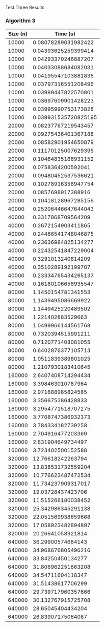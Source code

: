 Test Three Results
### Algorithm 3
| Size (n) | Time (s) |
|----------|----------|
| 10000 | 0.08078289031982422 |
| 10000 | 0.04393625259399414 |
| 10000 | 0.04293370246887207 |
| 10000 | 0.04033088684082031 |
| 10000 | 0.04195547103881836 |
| 10000 | 0.03797316551208496 |
| 10000 | 0.03999447822570801 |
| 10000 | 0.03697609901428223 |
| 10000 | 0.03995990753173828 |
| 10000 | 0.039931535720825195 |
| 20000 | 0.08237767219543457 |
| 20000 | 0.09275436401367188 |
| 20000 | 0.08582901954650879 |
| 20000 | 0.11170125007629395 |
| 20000 | 0.10464835166931152 |
| 20000 | 0.0758364200592041 |
| 20000 | 0.09480452537536621 |
| 20000 | 0.10278916358947754 |
| 20000 | 0.0857698917388916 |
| 20000 | 0.10418128967285156 |
| 40000 | 0.25206446647644043 |
| 40000 | 0.3317868709564209 |
| 40000 | 0.2672154903411865 |
| 40000 | 0.24486541748046875 |
| 40000 | 0.23636984825134277 |
| 40000 | 0.22432541847229004 |
| 40000 | 0.3291013240814209 |
| 40000 | 0.3510289192199707 |
| 40000 | 0.23334765434265137 |
| 40000 | 0.16160106658935547 |
| 80000 | 1.1450154781341553 |
| 80000 | 1.1439495086669922 |
| 80000 | 1.1449425220489502 |
| 80000 | 1.221402883529663 |
| 80000 | 1.0499966144561768 |
| 80000 | 0.7320394515991211 |
| 80000 | 0.7120771408081055 |
| 80000 | 0.6402876377105713 |
| 80000 | 1.0511839389801025 |
| 80000 | 1.2107930183410645 |
| 160000 | 2.6407408714294434 |
| 160000 | 3.398463010787964 |
| 160000 | 2.971688985824585 |
| 160000 | 3.356675386428833 |
| 160000 | 3.2954771518707275 |
| 160000 | 3.7708747386932373 |
| 160000 | 3.784334182739258 |
| 160000 | 2.704916477203369 |
| 160000 | 2.831904649734497 |
| 160000 | 3.723402500152588 |
| 320000 | 12.76618242263794 |
| 320000 | 13.838531732559204 |
| 320000 | 10.776623487472534 |
| 320000 | 11.734237909317017 |
| 320000 | 19.03728437423706 |
| 320000 | 11.515266180038452 |
| 320000 | 25.342986345291138 |
| 320000 | 22.051569938659668 |
| 320000 | 17.058923482894897 |
| 320000 | 20.26641058921814 |
| 640000 | 36.29900574684143 |
| 640000 | 34.968676805496216 |
| 640000 | 33.84250450134277 |
| 640000 | 31.806962251663208 |
| 640000 | 34.54711604118347 |
| 640000 | 31.51438617706299 |
| 640000 | 29.739717960357666 |
| 640000 | 30.132767915725708 |
| 640000 | 28.65045404434204 |
| 640000 | 26.83907175064087 |
